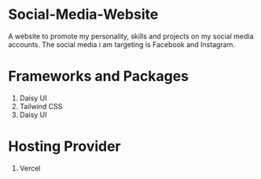 # Social-Media-Website
A website to promote my personality, skills and projects on my social media accounts. The social media i am targeting is Facebook and Instagram.

# Frameworks and Packages
1. Daisy UI
2. Tailwind CSS
3. Daisy UI

# Hosting Provider
1. Vercel

